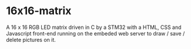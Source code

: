 # 16x16-matrix

A 16 x 16 RGB LED matrix driven in C by a STM32 with a HTML, CSS and Javascript front-end running on the embeded web server to draw / save / delete pictures on it.
